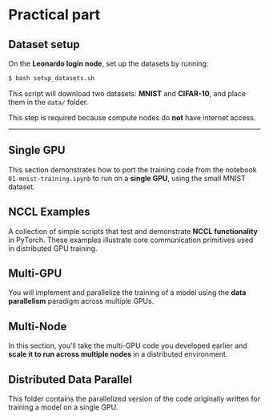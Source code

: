 # Practical part

## Dataset setup

On the **Leonardo login node**, set up the datasets by running:

```bash
$ bash setup_datasets.sh
```

This script will download two datasets: **MNIST** and **CIFAR-10**, and place them in the `data/` folder.

This step is required because compute nodes do **not** have internet access.

---

## Single GPU

This section demonstrates how to port the training code from the notebook `01-mnist-training.ipynb` to run on a **single GPU**, using the small MNIST dataset.

## NCCL Examples

A collection of simple scripts that test and demonstrate **NCCL functionality** in PyTorch. These examples illustrate core communication primitives used in distributed GPU training.

## Multi-GPU

You will implement and parallelize the training of a model using the **data parallelism** paradigm across multiple GPUs.

## Multi-Node

In this section, you'll take the multi-GPU code you developed earlier and **scale it to run across multiple nodes** in a distributed environment.

## Distributed Data Parallel

This folder contains the parallelized version of the code originally written for training a model on a single GPU.
